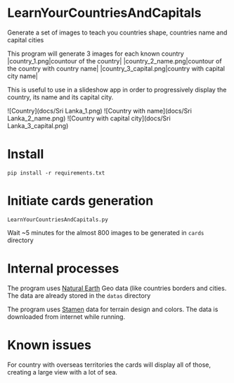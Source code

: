 # LearnYourCountriesAndCapitals
Generate a set of images to teach you countries shape, countries name and capital cities

This program will generate 3 images for each known country
|country_1.png|countour of the country|
|country_2_name.png|countour of the country with country name|
|country_3_capital.png|country with capital city name|

This is useful to use in a slideshow app in order to  progressively display the country, its name and its capital city.

![Country](docs/Sri Lanka_1.png)
![Country with name](docs/Sri Lanka_2_name.png)
![Country with capital city](docs/Sri Lanka_3_capital.png)
# Install
```pip install -r requirements.txt```

# Initiate cards generation
```LearnYourCountriesAndCapitals.py```

Wait ~5 minutes for the almost 800 images to be generated in ```cards``` directory

# Internal processes
The program uses [Natural Earth](https://www.naturalearthdata.com/) Geo data (like countries borders and cities.
The data are already stored in the ```datas``` directory

The program uses [Stamen](https://stamen.com/) data for terrain design and colors.
The data is downloaded from internet while running.

# Known issues
For country with overseas territories the cards will display all of those, creating a large view with a lot of sea.